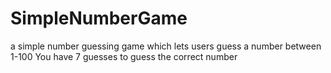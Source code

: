 # SimpleNumberGame
a simple number guessing game which lets users guess a number between 1-100
You have 7 guesses to guess the correct number

